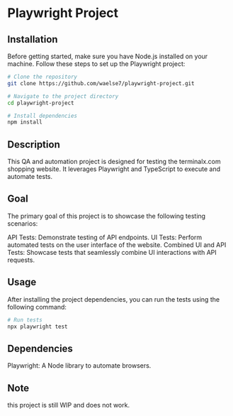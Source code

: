 # Playwright Project

## Installation

Before getting started, make sure you have Node.js installed on your machine. Follow these steps to set up the Playwright project:

```bash
# Clone the repository
git clone https://github.com/waelse7/playwright-project.git

# Navigate to the project directory
cd playwright-project

# Install dependencies
npm install
```

## Description

This QA and automation project is designed for testing the terminalx.com shopping website. It leverages Playwright and TypeScript to execute and automate tests.

## Goal

The primary goal of this project is to showcase the following testing scenarios:

API Tests: Demonstrate testing of API endpoints.
UI Tests: Perform automated tests on the user interface of the website.
Combined UI and API Tests: Showcase tests that seamlessly combine UI interactions with API requests.

## Usage

After installing the project dependencies, you can run the tests using the following command:

```bash
# Run tests
npx playwright test
```

## Dependencies
Playwright: A Node library to automate browsers.

## Note 

this project is still WIP and does not work. 
